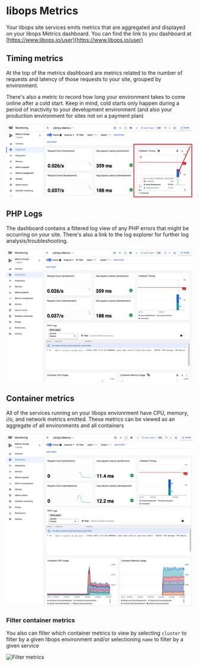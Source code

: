 # libops Metrics

Your libops site services emits metrics that are aggregated and displayed on your libops Metrics dashboard. You can find the link to you dashboard at [https://www.libops.io/user](https://www.libops.io/user)

## Timing metrics

At the top of the metrics dashboard are metrics related to the number of requests and latency of those requests to your site, grouped by environment.

There's also a metric to record how long your environment takes to come online after a cold start. Keep in mind, cold starts only happen during a period of inactivity to your development environment (and also your production environment for sites not on a payment plan)

![Coldstart](../assets/img/metrics/coldstart.png)

## PHP Logs

The dashboard contains a filtered log view of any PHP errors that might be occurring on your site. There's also a link to the log explorer for further log analysis/troubleshooting.

![PHP Logs](../assets/img/metrics/php-logs.gif)

## Container metrics

All of the services running on your libops envionrment have CPU, memory, i/o, and network metrics emitted. These metrics can be viewed as an aggregate of all environments and all containers

![Container metrics](../assets/img/metrics/container-metrics.gif)

### Filter container metrics

You also can filter which container metrics to view by selecting `cluster` to filter by a given libops environment and/or selectioning `name` to filter by a given service

![Filter metrics](../assets/img/metrics/container-metrics-filters.gif)
